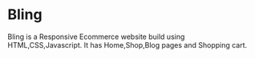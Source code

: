 # Bling
Bling is a Responsive Ecommerce website build using HTML,CSS,Javascript. It has Home,Shop,Blog pages and Shopping cart.
